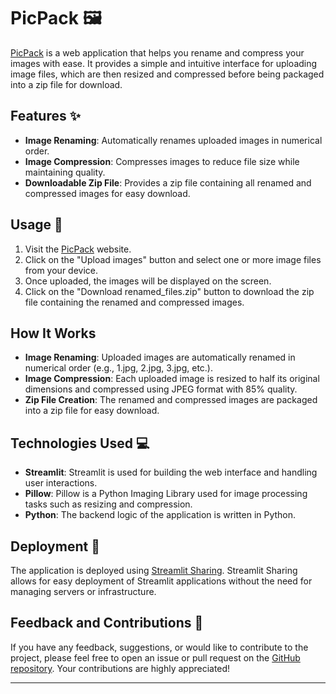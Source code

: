 

# PicPack  🖼️

[PicPack](https://picpack.streamlit.app/) is a web application that helps you rename and compress your images with ease. It provides a simple and intuitive interface for uploading image files, which are then resized and compressed before being packaged into a zip file for download.

## Features ✨

- **Image Renaming**: Automatically renames uploaded images in numerical order.
- **Image Compression**: Compresses images to reduce file size while maintaining quality.
- **Downloadable Zip File**: Provides a zip file containing all renamed and compressed images for easy download.

## Usage 🚀

1. Visit the [PicPack](https://picpack.streamlit.app/) website.
2. Click on the "Upload images" button and select one or more image files from your device.
3. Once uploaded, the images will be displayed on the screen.
4. Click on the "Download renamed_files.zip" button to download the zip file containing the renamed and compressed images.

## How It Works 

- **Image Renaming**: Uploaded images are automatically renamed in numerical order (e.g., 1.jpg, 2.jpg, 3.jpg, etc.).
- **Image Compression**: Each uploaded image is resized to half its original dimensions and compressed using JPEG format with 85% quality.
- **Zip File Creation**: The renamed and compressed images are packaged into a zip file for easy download.

## Technologies Used 💻

- **Streamlit**: Streamlit is used for building the web interface and handling user interactions.
- **Pillow**: Pillow is a Python Imaging Library used for image processing tasks such as resizing and compression.
- **Python**: The backend logic of the application is written in Python.

## Deployment 🚀

The application is deployed using [Streamlit Sharing](https://streamlit.io/sharing). Streamlit Sharing allows for easy deployment of Streamlit applications without the need for managing servers or infrastructure.

## Feedback and Contributions 📝

If you have any feedback, suggestions, or would like to contribute to the project, please feel free to open an issue or pull request on the [GitHub repository](https://github.com/jebinshaju/picpack). Your contributions are highly appreciated!

--- 

